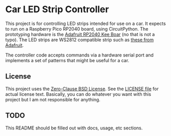 Car LED Strip Controller
========================

This project is for controlling LED strips intended for use on a car. It
expects to run on a Raspberry Pico RP2040 board, using CircuitPython. The
prototyping hardware is the
[Adafruit RP2040 Kee Boar](https://www.adafruit.com/product/5302) (no that is
not a typo). The LED strips are WS2812 compatible strip such as
[these from Adafruit](https://www.adafruit.com/product/2970).

The controller code accepts commands via a hardware serial port and implements
a set of patterns that might be useful for a car.

License
-------
This project uses the
[Zero-Clause BSD License](https://opensource.org/license/0bsd/). See the
[LICENSE file](LICENSE.md) for actual license text. Basically, you can do
whatever you want with this project but I am not responsible for anything.

TODO
----
This README should be filled out with docs, usage, etc sections.
